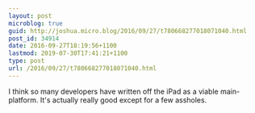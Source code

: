 ```yaml
---
layout: post
microblog: true
guid: http://joshua.micro.blog/2016/09/27/t780668277018071040.html
post_id: 34914
date: 2016-09-27T18:19:56+1100
lastmod: 2019-07-30T17:41:21+1100
type: post
url: /2016/09/27/t780668277018071040.html
---
```

I think so many developers have written off the iPad as a viable main-platform. It's actually really good except for a few assholes.
